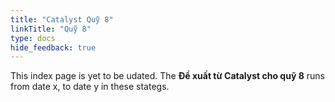 ```yaml
---
title: "Catalyst Quỹ 8"
linkTitle: "Quỹ 8"
type: docs
hide_feedback: true
---
```


This index page is yet to be udated. 
The **Đề xuất từ Catalyst cho quỹ 8** runs from date x, to date y in these stategs.
